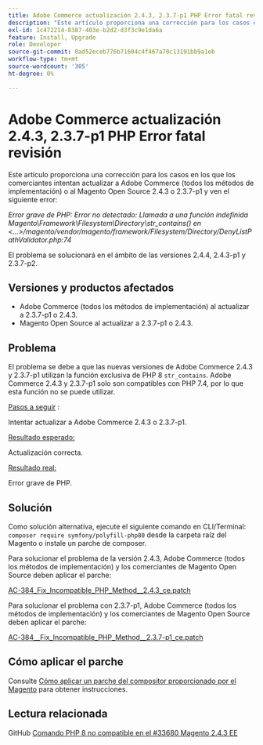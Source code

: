 ```yaml
---
title: Adobe Commerce actualización 2.4.3, 2.3.7-p1 PHP Error fatal revisión
description: "Este artículo proporciona una corrección para los casos en los que los comerciantes intentan actualizar a Adobe Commerce (todos los métodos de implementación) o al Magento Open Source 2.4.3 o 2.3.7-p1 y ven el siguiente error:"
exl-id: 1c472214-8387-403e-b2d2-d3f3c9e1da6a
feature: Install, Upgrade
role: Developer
source-git-commit: 0ad52eceb776b71604c4f467a70c13191bb9a1eb
workflow-type: tm+mt
source-wordcount: '305'
ht-degree: 0%

---
```


# Adobe Commerce actualización 2.4.3, 2.3.7-p1 PHP Error fatal revisión

Este artículo proporciona una corrección para los casos en los que los comerciantes intentan actualizar a Adobe Commerce (todos los métodos de implementación) o al Magento Open Source 2.4.3 o 2.3.7-p1 y ven el siguiente error:

*Error grave de PHP: Error no detectado: Llamada a una función indefinida Magento\Framework\Filesystem\Directory\str_contains() en &lt;...>/magento/vendor/magento/framework/Filesystem/Directory/DenyListPathValidator.php:74*

El problema se solucionará en el ámbito de las versiones 2.4.4, 2.4.3-p1 y 2.3.7-p2.

## Versiones y productos afectados

* Adobe Commerce (todos los métodos de implementación) al actualizar a 2.3.7-p1 o 2.4.3.
* Magento Open Source al actualizar a 2.3.7-p1 o 2.4.3.

## Problema

El problema se debe a que las nuevas versiones de Adobe Commerce 2.4.3 y 2.3.7-p1 utilizan la función exclusiva de PHP 8 `str_contains`. Adobe Commerce 2.4.3 y 2.3.7-p1 solo son compatibles con PHP 7.4, por lo que esta función no se puede utilizar.

<u>Pasos a seguir</u> :

Intentar actualizar a Adobe Commerce 2.4.3 o 2.3.7-p1.

<u>Resultado esperado:</u>

Actualización correcta.

<u>Resultado real:</u>

Error grave de PHP.

## Solución

Como solución alternativa, ejecute el siguiente comando en CLI/Terminal: `composer require symfony/polyfill-php80` desde la carpeta raíz del Magento o instale un parche de composer.

Para solucionar el problema de la versión 2.4.3, Adobe Commerce (todos los métodos de implementación) y los comerciantes de Magento Open Source deben aplicar el parche:

[AC-384_Fix_Incompatible_PHP_Method__2.4.3_ce.patch](assets/AC-384__Fix_Incompatible_PHP_Method__2.4.3_ce.patch.zip)

Para solucionar el problema con 2.3.7-p1, Adobe Commerce (todos los métodos de implementación) y los comerciantes de Magento Open Source deben aplicar el parche:

[AC-384__Fix_Incompatible_PHP_Method__2.3.7-p1_ce.patch](assets/AC-384__Fix_Incompatible_PHP_Method__2.3.7-p1_ce.patch.zip)

## Cómo aplicar el parche

Consulte [Cómo aplicar un parche del compositor proporcionado por el Magento](/help/how-to/general/how-to-apply-a-composer-patch-provided-by-magento.md) para obtener instrucciones.

## Lectura relacionada

GitHub [Comando PHP 8 no compatible en el #33680 Magento 2.4.3 EE](https://github.com/magento/magento2/issues/33680)
